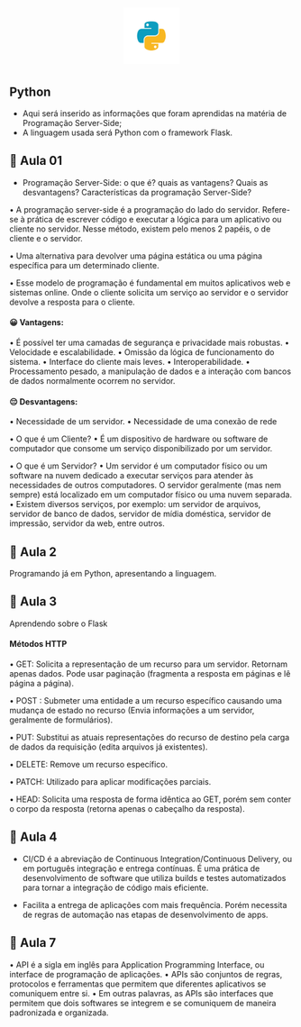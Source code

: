 <h1 align="center">
<img src="python.png" width="100" height="100">
</h1>

## Python 

- Aqui será inserido as informações que foram aprendidas na matéria de Programação Server-Side; 
- A linguagem usada será Python com o framework Flask. 

## 📌 Aula 01

- Programação Server-Side: o que é? quais as vantagens? Quais as desvantagens? Características da programação Server-Side? 

• A programação server-side é a programação do lado do servidor. Refere-se à
prática de escrever código e executar a lógica para um aplicativo ou cliente no
servidor. Nesse método, existem pelo menos 2 papéis, o de cliente e o servidor.

• Uma alternativa para devolver uma página estática ou uma página específica
para um determinado cliente.

• Esse modelo de programação é fundamental em muitos aplicativos web e
sistemas online. Onde o cliente solicita um serviço ao servidor e o servidor
devolve a resposta para o cliente.

#### 😀 Vantagens:

• É possível ter uma camadas de segurança e privacidade mais robustas.
• Velocidade e escalabilidade.
• Omissão da lógica de funcionamento do sistema.
• Interface do cliente mais leves.
• Interoperabilidade.
• Processamento pesado, a manipulação de dados e a interação com bancos de dados
normalmente ocorrem no servidor.

#### 😔 Desvantagens:

• Necessidade de um servidor.
• Necessidade de uma conexão de rede

• O que é um Cliente?
• É um dispositivo de hardware ou software de computador que consome um serviço
disponibilizado por um servidor. 

• O que é um Servidor?
• Um servidor é um computador físico ou um software na nuvem dedicado a executar
serviços para atender às necessidades de outros computadores. O servidor
geralmente (mas nem sempre) está localizado em um computador físico ou uma
nuvem separada.
• Existem diversos serviços, por exemplo: um servidor de arquivos, servidor de
banco de dados, servidor de mídia doméstica, servidor de impressão, servidor da
web, entre outros.

## 📌 Aula 2
Programando já em Python, apresentando a linguagem. 

## 📌 Aula 3
Aprendendo sobre o Flask

#### Métodos HTTP 

• GET: Solicita a representação de um recurso para um servidor. Retornam apenas dados. Pode usar
paginação (fragmenta a resposta em páginas e lê página a página).
 <br>

• POST : Submeter uma entidade a um recurso específico causando uma mudança de estado no recurso
(Envia informações a um servidor, geralmente de formulários).
<br>

• PUT: Substitui as atuais representações do recurso de destino pela carga de dados da requisição
(edita arquivos já existentes).
<br>

• DELETE: Remove um recurso específico.
<br>

• PATCH: Utilizado para aplicar modificações parciais.
<br>

• HEAD: Solicita uma resposta de forma idêntica ao GET, porém sem conter o corpo da resposta (retorna
apenas o cabeçalho da resposta).

## 📌 Aula 4
- CI/CD é a abreviação de Continuous Integration/Continuous Delivery, ou em português integração e entrega contínuas. É uma prática de desenvolvimento de software que utiliza builds e testes automatizados para tornar a integração de código mais eficiente.

- Facilita a entrega de aplicações com mais frequência. Porém necessita de regras de automação nas etapas de desenvolvimento de apps.

## 📌 Aula 7
• API é a sigla em inglês para Application Programming Interface, ou interface de programação de aplicações.
• APIs são conjuntos de regras, protocolos e ferramentas que permitem que
diferentes aplicativos se comuniquem entre si.
• Em outras palavras, as APIs são interfaces que permitem que dois softwares se integrem e se comuniquem de maneira padronizada e organizada.